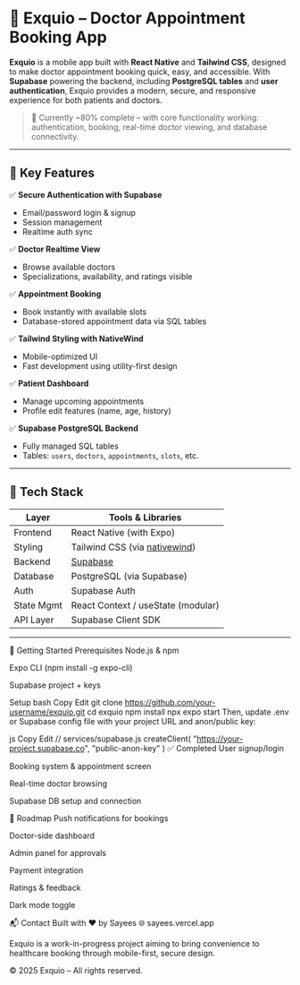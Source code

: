 # 🏥 Exquio – Doctor Appointment Booking App

**Exquio** is a mobile app built with **React Native** and **Tailwind CSS**, designed to make doctor appointment booking quick, easy, and accessible. With **Supabase** powering the backend, including **PostgreSQL tables** and **user authentication**, Exquio provides a modern, secure, and responsive experience for both patients and doctors.

> 🚧 Currently ~80% complete – with core functionality working: authentication, booking, real-time doctor viewing, and database connectivity.

---

## 🔑 Key Features

✅ **Secure Authentication with Supabase**  
- Email/password login & signup  
- Session management  
- Realtime auth sync

✅ **Doctor Realtime View**  
- Browse available doctors  
- Specializations, availability, and ratings visible

✅ **Appointment Booking**  
- Book instantly with available slots  
- Database-stored appointment data via SQL tables

✅ **Tailwind Styling with NativeWind**  
- Mobile-optimized UI  
- Fast development using utility-first design

✅ **Patient Dashboard**  
- Manage upcoming appointments  
- Profile edit features (name, age, history)

✅ **Supabase PostgreSQL Backend**  
- Fully managed SQL tables  
- Tables: `users`, `doctors`, `appointments`, `slots`, etc.

---

## 🧱 Tech Stack

| Layer        | Tools & Libraries                        |
|--------------|------------------------------------------|
| Frontend     | React Native (with Expo)                 |
| Styling      | Tailwind CSS (via [nativewind](https://github.com/marklawlor/nativewind)) |
| Backend      | [Supabase](https://supabase.com)         |
| Database     | PostgreSQL (via Supabase)                |
| Auth         | Supabase Auth                            |
| State Mgmt   | React Context / useState (modular)       |
| API Layer    | Supabase Client SDK                      |

---

🚀 Getting Started
Prerequisites
Node.js & npm

Expo CLI (npm install -g expo-cli)

Supabase project + keys

Setup
bash
Copy
Edit
git clone https://github.com/your-username/exquio.git
cd exquio
npm install
npx expo start
Then, update .env or Supabase config file with your project URL and anon/public key:

js
Copy
Edit
// services/supabase.js
createClient(
  "https://your-project.supabase.co",
  "public-anon-key"
)
✅ Completed
 User signup/login

 Booking system & appointment screen

 Real-time doctor browsing

 Supabase DB setup and connection

🧠 Roadmap
 Push notifications for bookings

 Doctor-side dashboard

 Admin panel for approvals

 Payment integration

 Ratings & feedback

 Dark mode toggle

📬 Contact
Built with ❤️ by Sayees
🌐 sayees.vercel.app

Exquio is a work-in-progress project aiming to bring convenience to healthcare booking through mobile-first, secure design.

© 2025 Exquio – All rights reserved.
